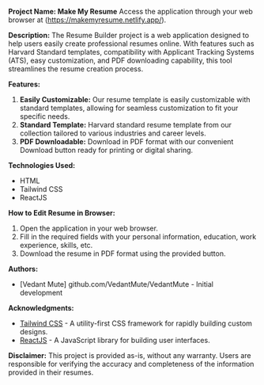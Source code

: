 **Project Name: Make My Resume**
Access the application through your web browser at (https://makemyresume.netlify.app/).

**Description:**
The Resume Builder project is a web application designed to help users easily create professional resumes online. With features such as Harvard Standard templates, compatibility with Applicant Tracking Systems (ATS), easy customization, and PDF downloading capability, this tool streamlines the resume creation process.

**Features:**
1. **Easily Customizable:** Our resume template is easily customizable with standard templates, allowing for seamless customization to fit your specific needs.
2. **Standard Template:** Harvard standard resume template from our collection tailored to various industries and career levels.
3. **PDF Downloadable:** Download in PDF format with our convenient Download button ready for printing or digital sharing.

**Technologies Used:**
- HTML
- Tailwind CSS
- ReactJS


**How to Edit Resume in Browser:**
1. Open the application in your web browser.
2. Fill in the required fields with your personal information, education, work experience, skills, etc.
3. Download the resume in PDF format using the provided button.

**Authors:**
- [Vedant Mute] github.com/VedantMute/VedantMute - Initial development

**Acknowledgments:**
- [Tailwind CSS](https://tailwindcss.com/) - A utility-first CSS framework for rapidly building custom designs.
- [ReactJS](https://reactjs.org/) - A JavaScript library for building user interfaces.

**Disclaimer:**
This project is provided as-is, without any warranty. Users are responsible for verifying the accuracy and completeness of the information provided in their resumes.
